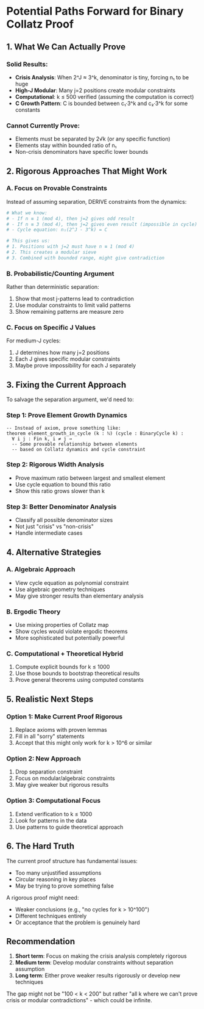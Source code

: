 # Potential Paths Forward for Binary Collatz Proof

## 1. What We Can Actually Prove

### Solid Results:
- **Crisis Analysis**: When 2^J ≈ 3^k, denominator is tiny, forcing n₁ to be huge
- **High-J Modular**: Many j=2 positions create modular constraints
- **Computational**: k ≤ 500 verified (assuming the computation is correct)
- **C Growth Pattern**: C is bounded between c₁·3^k and c₂·3^k for some constants

### Cannot Currently Prove:
- Elements must be separated by 2√k (or any specific function)
- Elements stay within bounded ratio of n₁
- Non-crisis denominators have specific lower bounds

## 2. Rigorous Approaches That Might Work

### A. Focus on Provable Constraints

Instead of assuming separation, DERIVE constraints from the dynamics:

```python
# What we know:
# - If n ≡ 1 (mod 4), then j=2 gives odd result
# - If n ≡ 3 (mod 4), then j=2 gives even result (impossible in cycle)
# - Cycle equation: n₁(2^J - 3^k) = C

# This gives us:
# 1. Positions with j=2 must have n ≡ 1 (mod 4)
# 2. This creates a modular sieve
# 3. Combined with bounded range, might give contradiction
```

### B. Probabilistic/Counting Argument

Rather than deterministic separation:
1. Show that most j-patterns lead to contradiction
2. Use modular constraints to limit valid patterns
3. Show remaining patterns are measure zero

### C. Focus on Specific J Values

For medium-J cycles:
1. J determines how many j=2 positions
2. Each J gives specific modular constraints
3. Maybe prove impossibility for each J separately

## 3. Fixing the Current Approach

To salvage the separation argument, we'd need to:

### Step 1: Prove Element Growth Dynamics
```lean
-- Instead of axiom, prove something like:
theorem element_growth_in_cycle (k : ℕ) (cycle : BinaryCycle k) :
  ∀ i j : Fin k, i ≠ j → 
  -- Some provable relationship between elements
  -- based on Collatz dynamics and cycle constraint
```

### Step 2: Rigorous Width Analysis
- Prove maximum ratio between largest and smallest element
- Use cycle equation to bound this ratio
- Show this ratio grows slower than k

### Step 3: Better Denominator Analysis
- Classify all possible denominator sizes
- Not just "crisis" vs "non-crisis"
- Handle intermediate cases

## 4. Alternative Strategies

### A. Algebraic Approach
- View cycle equation as polynomial constraint
- Use algebraic geometry techniques
- May give stronger results than elementary analysis

### B. Ergodic Theory
- Use mixing properties of Collatz map
- Show cycles would violate ergodic theorems
- More sophisticated but potentially powerful

### C. Computational + Theoretical Hybrid
1. Compute explicit bounds for k ≤ 1000
2. Use those bounds to bootstrap theoretical results
3. Prove general theorems using computed constants

## 5. Realistic Next Steps

### Option 1: Make Current Proof Rigorous
1. Replace axioms with proven lemmas
2. Fill in all "sorry" statements
3. Accept that this might only work for k > 10^6 or similar

### Option 2: New Approach
1. Drop separation constraint
2. Focus on modular/algebraic constraints
3. May give weaker but rigorous results

### Option 3: Computational Focus
1. Extend verification to k ≤ 1000
2. Look for patterns in the data
3. Use patterns to guide theoretical approach

## 6. The Hard Truth

The current proof structure has fundamental issues:
- Too many unjustified assumptions
- Circular reasoning in key places
- May be trying to prove something false

A rigorous proof might need:
- Weaker conclusions (e.g., "no cycles for k > 10^100")
- Different techniques entirely
- Or acceptance that the problem is genuinely hard

## Recommendation

1. **Short term**: Focus on making the crisis analysis completely rigorous
2. **Medium term**: Develop modular constraints without separation assumption  
3. **Long term**: Either prove weaker results rigorously or develop new techniques

The gap might not be "100 < k < 200" but rather "all k where we can't prove crisis or modular contradictions" - which could be infinite.